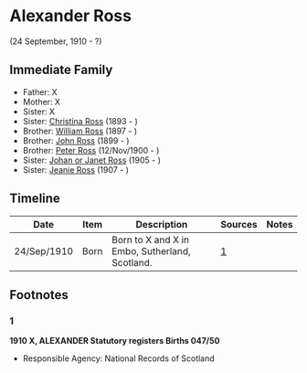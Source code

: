 ﻿---
layout: person
subject_key: i52064896
permalink: /people/i52064896
---

# Alexander Ross
(24 September, 1910 - ?)

## Immediate Family

* Father: X
* Mother: X
* Sister: X
* Sister: [Christina Ross](./@10478196@-christina-ross-b1893-d.md) (1893 - )
* Brother: [William Ross](./@21369571@-william-ross-b1897-d.md) (1897 - )
* Brother: [John Ross](./@35298145@-john-ross-b1899-d.md) (1899 - )
* Brother: [Peter Ross](./@67099773@-peter-ross-b1900-11-12-d.md) (12/Nov/1900 - )
* Sister: [Johan or Janet Ross](./@18017632@-johan-or-janet-ross-b1905-d.md) (1905 - )
* Sister: [Jeanie Ross](./@71751658@-jeanie-ross-b1907-d.md) (1907 - )

## Timeline

Date | Item | Description | Sources | Notes
---|---|---|---|---
24/Sep/1910 | Born | Born to X and X in Embo, Sutherland, Scotland. | [1](#1) | 

## Footnotes

### 1

**1910 X, ALEXANDER Statutory registers Births 047/50**

* Responsible Agency: National Records of Scotland


